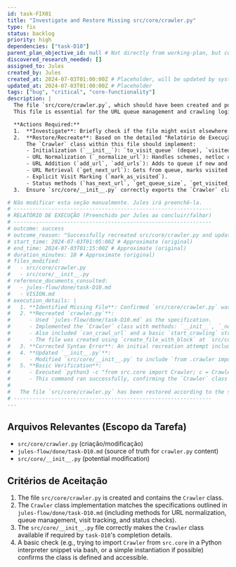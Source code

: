 ```yaml
---
id: task-FIX01
title: "Investigate and Restore Missing src/core/crawler.py"
type: fix
status: backlog
priority: high
dependencies: ["task-D10"]
parent_plan_objective_id: null # Not directly from working-plan, but corrective
discovered_research_needed: []
assigned_to: Jules
created_by: Jules
created_at: 2024-07-03T01:00:00Z # Placeholder, will be updated by system if possible
updated_at: 2024-07-03T01:00:00Z # Placeholder
tags: ["bug", "critical", "core-functionality"]
description: |
  The file `src/core/crawler.py`, which should have been created and populated by task `task-D10`, was missing at one point.
  This file is essential for the URL queue management and crawling logic.

  **Actions Required:**
  1.  **Investigate**: Briefly check if the file might exist elsewhere or if there's an obvious reason for its absence (e.g., recent git operation, error during `task-D10` that was overlooked). A deep git history dive is likely not required for Jules; focus on recreating the file.
  2.  **Restore/Recreate**: Based on the detailed "Relatório de Execução" and "Critérios de Aceitação" within `jules-flow/done/task-D10.md`, recreate the `src/core/crawler.py` file.
      The `Crawler` class within this file should implement:
      - Initialization (`__init__`): `to_visit_queue` (deque), `visited_urls` (set), `_queue_set` (set).
      - URL Normalization (`_normalize_url`): Handles schemes, netloc case, fragments, trailing slashes.
      - URL Addition (`add_url`, `add_urls`): Adds to queue if new and not visited.
      - URL Retrieval (`get_next_url`): Gets from queue, marks visited.
      - Explicit Visit Marking (`mark_as_visited`).
      - Status methods (`has_next_url`, `get_queue_size`, `get_visited_count`).
  3.  Ensure `src/core/__init__.py` correctly exports the `Crawler` class if it's intended to be directly importable from `src.core`. (The report for D10 mentioned updating this.)

# Não modificar esta seção manualmente. Jules irá preenchê-la.
# ---------------------------------------------------------------
# RELATÓRIO DE EXECUÇÃO (Preenchido por Jules ao concluir/falhar)
# ---------------------------------------------------------------
# outcome: success
# outcome_reason: "Successfully recreated src/core/crawler.py and updated src/core/__init__.py. Paths updated to reflect new structure."
# start_time: 2024-07-03T01:05:00Z # Approximate (original)
# end_time: 2024-07-03T01:15:00Z # Approximate (original)
# duration_minutes: 10 # Approximate (original)
# files_modified:
#   - src/core/crawler.py
#   - src/core/__init__.py
# reference_documents_consulted:
#   - jules-flow/done/task-D10.md
#   - VISION.md
# execution_details: |
#   1. **Identified Missing File**: Confirmed `src/core/crawler.py` was missing (originally `d4jules/src/core/crawler.py`).
#   2. **Recreated `crawler.py`**:
#      - Used `jules-flow/done/task-D10.md` as the specification.
#      - Implemented the `Crawler` class with methods: `__init__`, `_normalize_url`, `add_url`, `add_urls`, `get_next_url`, `mark_as_visited`, `has_next_url`, `get_queue_size`, `get_visited_count`.
#      - Also included `can_crawl_url` and a basic `start_crawling` structure, and an `if __name__ == "__main__":` demo block as indicated by `task-D10.md`'s execution details and `scraper_cli.py`'s usage.
#      - The file was created using `create_file_with_block` at `src/core/crawler.py`.
#   3. **Corrected Syntax Error**: An initial recreation attempt included extraneous markdown backticks at the end of `crawler.py`. This was identified via a `SyntaxError` during basic verification and subsequently corrected.
#   4. **Updated `__init__.py`**:
#      - Modified `src/core/__init__.py` to include `from .crawler import Crawler` to make the class available for import, as specified in `task-D10.md`'s completion report.
#   5. **Basic Verification**:
#      - Executed `python3 -c "from src.core import Crawler; c = Crawler(); print('Crawler class imported and instantiated successfully.')"`
#      - This command ran successfully, confirming the `Crawler` class is now defined and importable.
#
#   The file `src/core/crawler.py` has been restored according to the specifications of `task-D10.md`.
# ---------------------------------------------------------------
---
```


## Arquivos Relevantes (Escopo da Tarefa)
* `src/core/crawler.py` (criação/modificação)
* `jules-flow/done/task-D10.md` (source of truth for `crawler.py` content)
* `src/core/__init__.py` (potential modification)

## Critérios de Aceitação
1.  The file `src/core/crawler.py` is created and contains the `Crawler` class.
2.  The `Crawler` class implementation matches the specifications outlined in `jules-flow/done/task-D10.md` (including methods for URL normalization, queue management, visit tracking, and status checks).
3.  The `src/core/__init__.py` file correctly makes the `Crawler` class available if required by `task-D10`'s completion details.
4.  A basic check (e.g., trying to import `Crawler` from `src.core` in a Python interpreter snippet via bash, or a simple instantiation if possible) confirms the class is defined and accessible.
```
